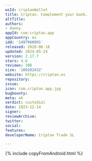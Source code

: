```yaml
---
wsId: criptanWallet
title: Criptan. Complement your bank.
altTitle: 
authors:
- danny
appId: com.criptan.app
appCountry: es
idd: '1497960991'
released: 2020-06-18
updated: 2024-05-24
version: 2.17.7
stars: 4.6
reviews: 308
size: '109202432'
website: https://criptan.es
repository: 
issue: 
icon: com.criptan.app.jpg
bugbounty: 
meta: ok
verdict: custodial
date: 2023-12-14
signer: 
reviewArchive: 
twitter: 
social: 
features: 
developerName: Criptan Trade SL

---
```


{% include copyFromAndroid.html %}